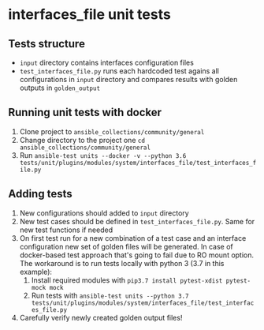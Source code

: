 # interfaces_file unit tests

## Tests structure

- `input` directory contains interfaces configuration files
- `test_interfaces_file.py` runs each hardcoded test agains all configurations in `input` directory and compares results with golden outputs in `golden_output`

## Running unit tests with docker

1. Clone project to `ansible_collections/community/general`
2. Change directory to the project one `cd ansible_collections/community/general`
3. Run `ansible-test units --docker -v --python 3.6 tests/unit/plugins/modules/system/interfaces_file/test_interfaces_file.py`

## Adding tests

1. New configurations should added to `input` directory
2. New test cases should be defined in `test_interfaces_file.py`. Same for new test functions if needed
3. On first test run for a new combination of a test case and an interface configuration new set of golden files will be generated. In case of docker-based test approach that's going to fail due to RO mount option. The workaround is to run tests locally with python 3 (3.7 in this example):
    1. Install required modules with `pip3.7 install pytest-xdist pytest-mock mock`
    3. Run tests with `ansible-test units --python 3.7 tests/unit/plugins/modules/system/interfaces_file/test_interfaces_file.py`
4. Carefully verify newly created golden output files!
